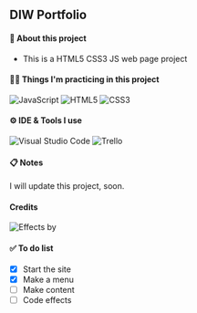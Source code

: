 ## DIW Portfolio

#### 📌 About this project
-  This is a HTML5 CSS3 JS web page project

#### 👩‍💻 Things I'm practicing in this project
![JavaScript](https://img.shields.io/static/v1?style=for-the-badge&message=JavaScript&color=222222&logo=JavaScript&logoColor=F7DF1E&label=)
![HTML5](https://img.shields.io/static/v1?style=for-the-badge&message=HTML5&color=E34F26&logo=HTML5&logoColor=FFFFFF&label=)
![CSS3](https://img.shields.io/static/v1?style=for-the-badge&message=CSS3&color=1572B6&logo=CSS3&logoColor=FFFFFF&label=)

#### ⚙ IDE & Tools I use
![Visual Studio Code](https://img.shields.io/static/v1?style=for-the-badge&message=Visual+Studio+Code&color=007ACC&logo=Visual+Studio+Code&logoColor=FFFFFF&label=)
![Trello](https://img.shields.io/static/v1?style=for-the-badge&message=Trello&color=0079BF&logo=Trello&logoColor=FFFFFF&label=)

#### 📋 Notes
I will update this project, soon.

#### Credits
![Effects by](https://micku7zu.github.io/vanilla-tilt.js/)

#### ✅ To do list
- [x] Start the site
- [x] Make a menu
- [ ] Make content
- [ ] Code effects

